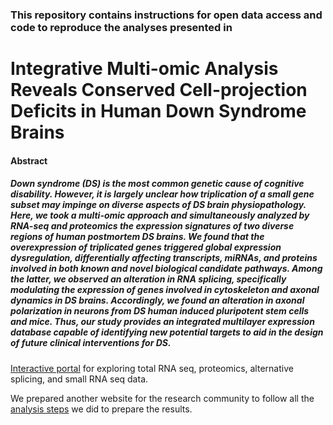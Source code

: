 ### This repository contains instructions for open data access and code to reproduce the analyses presented in

# Integrative Multi-omic Analysis Reveals Conserved Cell-projection Deficits in Human Down Syndrome Brains

#### Abstract
##### Down syndrome (DS) is the most common genetic cause of cognitive disability. However, it is largely unclear how triplication of a small gene subset may impinge on diverse aspects of DS brain physiopathology. Here, we took a multi-omic approach and simultaneously analyzed by RNA-seq and proteomics the expression signatures of two diverse regions of human postmortem DS brains. We found that the overexpression of triplicated genes triggered global expression dysregulation, differentially affecting transcripts, miRNAs, and proteins involved in both known and novel biological candidate pathways. Among the latter, we observed an alteration in RNA splicing, specifically modulating the expression of genes involved in cytoskeleton and axonal dynamics in DS brains. Accordingly, we found an alteration in axonal polarization in neurons from DS human induced pluripotent stem cells and mice. Thus, our study provides an integrated multilayer expression database capable of identifying new potential targets to aid in the design of future clinical interventions for DS.

[Interactive portal][] for exploring total RNA seq, proteomics, alternative splicing, and small RNA seq data.

[Interactive portal]: https://canceddalab.shinyapps.io/DShuman/

We prepared another website for the research community to follow all the [analysis steps][] we did to prepare the results.

[analysis steps]: https://neurodevdisorder.github.io/HumanMultiomics/


